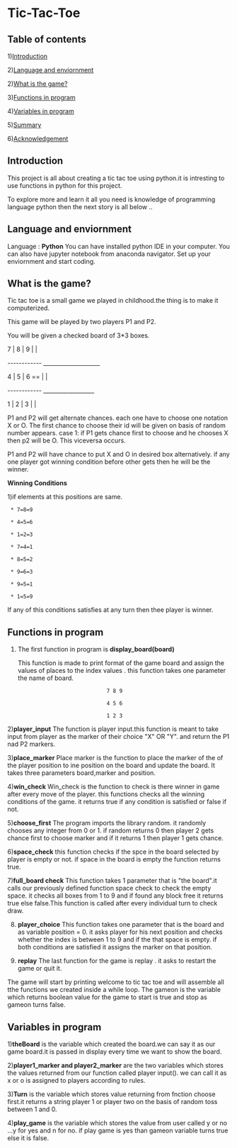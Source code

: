 # Tic-Tac-Toe
## Table of contents
1)[Introduction](#Introduction)

2)[Language and enviornment](#Language-and-enviornment)

2)[What is the game?](#what-is-the-game?)

3)[Functions in program](#Functions-in-program)

4)[Variables in program](#variables-in-program)

5)[Summary](#Summary)

6)[Acknowledgement](#acknowledgement)

## Introduction

This project is all about creating a tic tac toe using python.it is intresting to use functions in python for this project.

To explore more and learn it all you need is knowledge of programming language python then the next story is all below ..

## Language and enviornment

Language : **Python**
 You can have installed python IDE in your computer.
 You can also have jupyter notebook from anaconda navigator.
 Set up your enviornment and start coding.
 
 ## What is the game?
 
 Tic tac toe is a small game we played in childhood.the thing is to make it computerized.
 
 This game will be played by two players P1 and P2.
 
 You will be given a checked board of 3*3 boxes.
 

7 | 8 | 9                                 |      |

------------          ____________________

4 | 5 | 6        ==                       |      |    

------------          __________________

1 | 2 | 3                                 |       |                       
   
   P1 and P2 will get alternate chances.
   each one have to choose one notation X or O. The first chance to choose their id will be given on basis of random number appears.
   case 1: if P1 gets chance first to choose and he chooses X then p2 will be O.
   This viceversa occurs.
   
   P1 and P2 will have chance to put X and O in desired box alternatively.
   if any one player got winning condition before other gets then he will be the winner.
   
   
   **Winning Conditions**
   
   1)if elements at this positions are same.
     
     * 7=8=9
     
     * 4=5=6
     
     * 1=2=3
     
     * 7=4=1
     
     * 8=5=2
     
     * 9=6=3
     
     * 9=5=1
     
     * 1=5=9
     
   If any of this conditions satisfies at any turn then thee player is winner.
   
   ## Functions in program
   
   1) The first function in program is **display_board(board)**
   
       This function is made to print format of the game board and assign the values 
       of places to the index values .
       this function takes one parameter the name of board.
       
                                      7 8 9
       
                                      4 5 6
                                      
                                      1 2 3
                                      
   2)**player_input**
      The function is player input.this function is meant to take input from player as the marker of their choice "X" OR "Y".
      and return the P1 nad P2 markers.
   
   3)**place_marker**
      Place marker is the function to place the marker of the of the player position to ine position on the board and update the board.
       It takes three parameters board,marker and position.
    
    
   4)**win_check**
        Win_check is the function to check is there winner in game after every move of the player.
        this functions checks all the winning conditions of the game.
        it returns true if any condition is satisfied or false if not.
     
   5)**choose_first**
        The program imports the library random.
        it randomly chooses any integer from 0 or 1.
        if random returns 0 then player 2 gets chance first to choose marker and if it returns 1 then player 1 gets chance.
    
    
  6)**space_check**
    this function checks if the spce in the board selected by player is empty or not.
    if space in the board is empty the function returns true.
   
   
  7)**full_board check**
      This function takes 1 parameter that is "the board".it calls our previously defined function space check to check the empty space.
      it checks all boxes from  1 to 9 and if found any block free it returns true else false.This function is called after every individual turn to check draw.
      
      
  8) **player_choice**
      This function takes one parameter that is the board and as variable position = 0.
      it asks player for his next position and checks whether the index is between 1 to 9 and if the that space is empty.
      if both conditions are satisfied it assigns the marker on that position.
     
     
   9) **replay**
     The last function for the game is replay .
     it asks to restart the game or quit it.

      
  The game will start by printing welcome to tic tac toe and will assemble all tthe functions we created inside a while loop.
  The gameon is the variable which returns boolean value for the game to start is true and stop as gameon turns false.
  
  
  
 ## Variables in program
 
 1)**theBoard** is the variable which created the board.we can say it as our game board.it is passed in display every time we want to show the board.

 2)**player1_marker and player2_marker** are the two variables which stores the values returned from our function called player input().
   we can call it as x or o is assigned to players according to rules.
   
 3)**Turn** is the variable which stores value returning from fnction choose first.it returns a string player 1 or player two on the basis of random toss between  1 and  0.

 4)**play_game** is the variable which stores the value from user called y or no ...y for yes and n for no.
   if play game is yes than gameon variable turns true else it is false.
